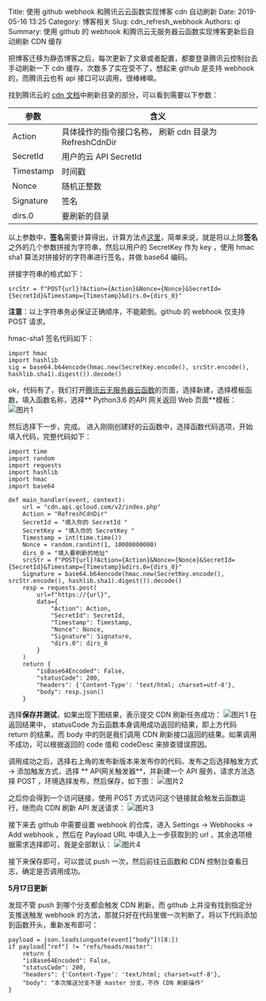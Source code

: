 Title: 使用 github webhook 和腾讯云云函数实现博客 cdn 自动刷新
Date: 2019-05-16 13:25
Category: 博客相关
Slug: cdn_refresh_webhook
Authors: qi
Summary: 使用 github 的 webhook 和腾讯云无服务器云函数实现博客更新后自动刷新 CDN 缓存

把博客迁移为静态博客之后，每次更新了文章或者配置，都要登录腾讯云控制台去手动刷新一下 cdn 缓存，次数多了实在受不了，想起来 github 是支持 webhook 的，而腾讯云也有 api 接口可以调用，很棒棒嘛。

找到腾讯云的 [cdn 文档](https://cloud.tencent.com/document/product/228/3947)中刷新目录的部分，可以看到需要以下参数：

参数 | 含义
---- | ---
Action | 具体操作的指令接口名称， 刷新 cdn 目录为 RefreshCdnDir
SecretId |  用户的云 API SecretId
Timestamp |  时间戳
Nonce |  随机正整数
Signature |  签名
dirs.0 |  要刷新的目录

以上参数中，**签名**需要计算得出，计算方法点[这里](https://cloud.tencent.com/document/api/228/1725)，简单来说，就是将以上除**签名**之外的几个参数拼接为字符串，然后以用户的 SecretKey 作为 key ，使用 hmac sha1 算法对拼接好的字符串进行签名，并做 base64 编码。

拼接字符串的格式如下：
	
    srcStr = f"POST{url}?Action={Action}&Nonce={Nonce}&SecretId={SecretId}&Timestamp={Timestamp}&dirs.0={dirs_0}"
    
**注意**：以上字符串务必保证正确顺序，不能颠倒。github 的 webhook 仅支持 POST 请求。

hmac-sha1 签名代码如下：

	import hmac
    import hashlib
    sig = base64.b64encode(hmac.new(SecretKey.encode(), srcStr.encode(), hashlib.sha1).digest()).decode()

ok，代码有了，我们打开[腾讯云无服务器云函数](https://console.cloud.tencent.com/scf/list?rid=4&ns=default)的页面，选择新建，选择模板函数，填入函数名称，选择** Python3.6 的API 网关返回 Web 页面**模板：
![图片1](https://img-1251994035.cos.ap-shanghai.myqcloud.com/blog/201905160001.png)

然后选择下一步，完成。
进入刚刚创建好的云函数中，选择函数代码选项，开始填入代码，完整代码如下：

	import time
	import random
	import requests
	import hashlib
	import hmac
	import base64

	def main_handler(event, context):
        url = "cdn.api.qcloud.com/v2/index.php"
        Action = "RefreshCdnDir"
        SecretId = "填入你的 SecretId "
        SecretKey = "填入你的 SecretKey "
        Timestamp = int(time.time())
        Nonce = random.randint(1, 10000000000)
        dirs_0 = "填入要刷新的地址"
        srcStr = f"POST{url}?Action={Action}&Nonce={Nonce}&SecretId={SecretId}&Timestamp={Timestamp}&dirs.0={dirs_0}"
        Signature = base64.b64encode(hmac.new(SecretKey.encode(), srcStr.encode(), hashlib.sha1).digest()).decode()
        resp = requests.post(
            url=f"https://{url}",
            data={
                "Action": Action,
                "SecretId": SecretId,
                "Timestamp": Timestamp,
                "Nonce": Nonce,
                "Signature": Signature,
                "dirs.0": dirs_0
            }
        )
        return {
            "isBase64Encoded": False,
            "statusCode": 200,
            "headers": {'Content-Type': 'text/html; charset=utf-8'},
            "body": resp.json()
        }

选择**保存并测试**，如果出现下图结果，表示提交 CDN 刷新任务成功：
![图片1](https://img.biubiu7.cn/blog/201905160002.png)
在返回结果中， statusCode 为云函数本身调用成功返回的结果，即上方代码 return 的结果。而 body 中的则是我们调用 CDN 刷新接口返回的结果。如果调用不成功，可以根据返回的 code 值和 codeDesc 来排查错误原因。

调用成功之后，选择右上角的发布新版本来发布你的代码。发布之后选择触发方式 -> 添加触发方式，选择 ** API网关触发器**，并新建一个 API 服务，请求方法选择 POST ，环境选择发布，然后保存，如下图：
![图片2](https://img.biubiu7.cn/blog/201905160003.png)

之后你会得到一个访问链接，使用 POST 方式访问这个链接就会触发云函数运行，继而向 CDN 刷新 API 发送请求：
![图片3](https://img.biubiu7.cn/blog/201905160004.png)

接下来去 github 中需要设置 webhook 的仓库，进入 Settings -> Webhooks -> Add webhook ，然后在 Payload URL
 中填入上一步获取到的 url ，其余选项根据需求选择即可，我是全部默认：
![图片4](https://img.biubiu7.cn/blog/201905160005.png)

接下来保存即可，可以尝试 push 一次，然后前往云函数和 CDN 控制台查看日志，确定是否调用成功。



**5月17日更新**

发现不管 push 到哪个分支都会触发 CDN 刷新，而 github 上并没有找到指定分支推送触发 webhook 的方法，那就只好在代码里做一次判断了。将以下代码添加到函数开头，重新发布即可：

    payload = json.loads(unquote(event["body"])[8:])
    if payload["ref"] != "refs/heads/master":
        return {
        "isBase64Encoded": False,
        "statusCode": 200,
        "headers": {'Content-Type': 'text/html; charset=utf-8'},
        "body": "本次推送分支不是 master 分支，不作 CDN 刷新操作"
    }

